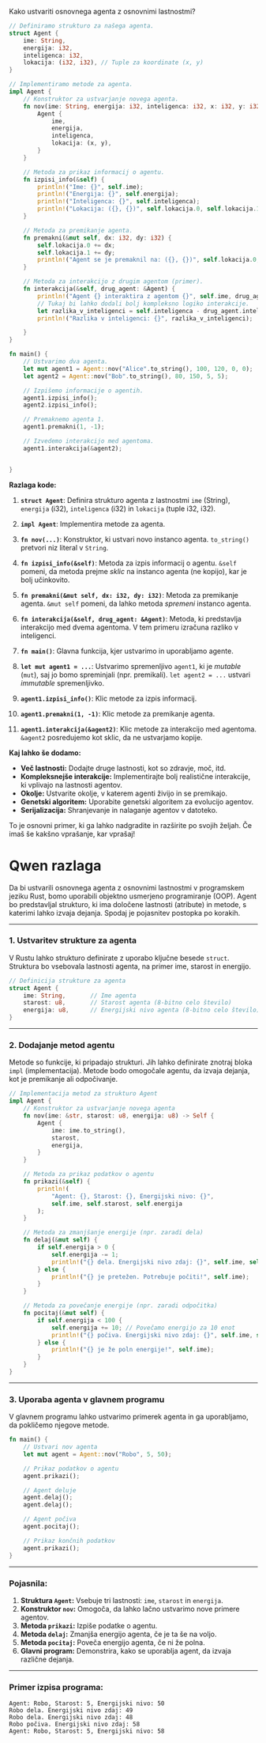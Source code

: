 Kako ustvariti osnovnega agenta z osnovnimi lastnostmi?

```rust
// Definiramo strukturo za našega agenta.
struct Agent {
    ime: String,
    energija: i32,
    inteligenca: i32,
    lokacija: (i32, i32), // Tuple za koordinate (x, y)
}

// Implementiramo metode za agenta.
impl Agent {
    // Konstruktor za ustvarjanje novega agenta.
    fn nov(ime: String, energija: i32, inteligenca: i32, x: i32, y: i32) -> Agent {
        Agent {
            ime,
            energija,
            inteligenca,
            lokacija: (x, y),
        }
    }

    // Metoda za prikaz informacij o agentu.
    fn izpisi_info(&self) {
        println!("Ime: {}", self.ime);
        println!("Energija: {}", self.energija);
        println!("Inteligenca: {}", self.inteligenca);
        println!("Lokacija: ({}, {})", self.lokacija.0, self.lokacija.1);
    }

    // Metoda za premikanje agenta.
    fn premakni(&mut self, dx: i32, dy: i32) {
        self.lokacija.0 += dx;
        self.lokacija.1 += dy;
        println!("Agent se je premaknil na: ({}, {})", self.lokacija.0, self.lokacija.1);
    }

    // Metoda za interakcijo z drugim agentom (primer).
    fn interakcija(&self, drug_agent: &Agent) {
        println!("Agent {} interaktira z agentom {}", self.ime, drug_agent.ime);
        // Tukaj bi lahko dodali bolj kompleksno logiko interakcije.
        let razlika_v_inteligenci = self.inteligenca - drug_agent.inteligenca;
        println!("Razlika v inteligenci: {}", razlika_v_inteligenci);

    }
}

fn main() {
    // Ustvarimo dva agenta.
    let mut agent1 = Agent::nov("Alice".to_string(), 100, 120, 0, 0);
    let agent2 = Agent::nov("Bob".to_string(), 80, 150, 5, 5);

    // Izpišemo informacije o agentih.
    agent1.izpisi_info();
    agent2.izpisi_info();

    // Premaknemo agenta 1.
    agent1.premakni(1, -1);

    // Izvedemo interakcijo med agentoma.
    agent1.interakcija(&agent2);


}
```

**Razlaga kode:**

1. **`struct Agent`**: Definira strukturo agenta z lastnostmi `ime` (String), `energija` (i32), `inteligenca` (i32) in `lokacija` (tuple i32, i32).
    
2. **`impl Agent`**: Implementira metode za agenta.
    
3. **`fn nov(...)`**: Konstruktor, ki ustvari novo instanco agenta. `to_string()` pretvori niz literal v `String`.
    
4. **`fn izpisi_info(&self)`**: Metoda za izpis informacij o agentu. `&self` pomeni, da metoda prejme _sklic_ na instanco agenta (ne kopijo), kar je bolj učinkovito.
    
5. **`fn premakni(&mut self, dx: i32, dy: i32)`**: Metoda za premikanje agenta. `&mut self` pomeni, da lahko metoda _spremeni_ instanco agenta.
    
6. **`fn interakcija(&self, drug_agent: &Agent)`**: Metoda, ki predstavlja interakcijo med dvema agentoma. V tem primeru izračuna razliko v inteligenci.
    
7. **`fn main()`**: Glavna funkcija, kjer ustvarimo in uporabljamo agente.
    
8. **`let mut agent1 = ...`**: Ustvarimo spremenljivo `agent1`, ki je _mutable_ (`mut`), saj jo bomo spreminjali (npr. premikali). `let agent2 = ...` ustvari _immutable_ spremenljivko.
    
9. **`agent1.izpisi_info()`**: Klic metode za izpis informacij.
    
10. **`agent1.premakni(1, -1)`**: Klic metode za premikanje agenta.
    
11. **`agent1.interakcija(&agent2)`**: Klic metode za interakcijo med agentoma. `&agent2` posredujemo kot sklic, da ne ustvarjamo kopije.
    

**Kaj lahko še dodamo:**

- **Več lastnosti:** Dodajte druge lastnosti, kot so zdravje, moč, itd.
- **Kompleksnejše interakcije:** Implementirajte bolj realistične interakcije, ki vplivajo na lastnosti agentov.
- **Okolje:** Ustvarite okolje, v katerem agenti živijo in se premikajo.
- **Genetski algoritem:** Uporabite genetski algoritem za evolucijo agentov.
- **Serijalizacija:** Shranjevanje in nalaganje agentov v datoteko.

To je osnovni primer, ki ga lahko nadgradite in razširite po svojih željah. Če imaš še kakšno vprašanje, kar vprašaj!

# Qwen razlaga

Da bi ustvarili osnovnega agenta z osnovnimi lastnostmi v programskem jeziku Rust, bomo uporabili objektno usmerjeno programiranje (OOP). Agent bo predstavljal strukturo, ki ima določene lastnosti (atribute) in metode, s katerimi lahko izvaja dejanja. Spodaj je pojasnitev postopka po korakih.

---

### 1. **Ustvaritev strukture za agenta**
V Rustu lahko strukturo definirate z uporabo ključne besede `struct`. Struktura bo vsebovala lastnosti agenta, na primer ime, starost in energijo.

```rust
// Definicija strukture za agenta
struct Agent {
    ime: String,       // Ime agenta
    starost: u8,       // Starost agenta (8-bitno celo število)
    energija: u8,      // Energijski nivo agenta (8-bitno celo število)
}
```

---

### 2. **Dodajanje metod agentu**
Metode so funkcije, ki pripadajo strukturi. Jih lahko definirate znotraj bloka `impl` (implementacija). Metode bodo omogočale agentu, da izvaja dejanja, kot je premikanje ali odpočivanje.

```rust
// Implementacija metod za strukturo Agent
impl Agent {
    // Konstruktor za ustvarjanje novega agenta
    fn nov(ime: &str, starost: u8, energija: u8) -> Self {
        Agent {
            ime: ime.to_string(),
            starost,
            energija,
        }
    }

    // Metoda za prikaz podatkov o agentu
    fn prikazi(&self) {
        println!(
            "Agent: {}, Starost: {}, Energijski nivo: {}",
            self.ime, self.starost, self.energija
        );
    }

    // Metoda za zmanjšanje energije (npr. zaradi dela)
    fn delaj(&mut self) {
        if self.energija > 0 {
            self.energija -= 1;
            println!("{} dela. Energijski nivo zdaj: {}", self.ime, self.energija);
        } else {
            println!("{} je pretežen. Potrebuje počiti!", self.ime);
        }
    }

    // Metoda za povečanje energije (npr. zaradi odpočitka)
    fn pocitaj(&mut self) {
        if self.energija < 100 {
            self.energija += 10; // Povečamo energijo za 10 enot
            println!("{} počiva. Energijski nivo zdaj: {}", self.ime, self.energija);
        } else {
            println!("{} je že poln energije!", self.ime);
        }
    }
}
```

---

### 3. **Uporaba agenta v glavnem programu**
V glavnem programu lahko ustvarimo primerek agenta in ga uporabljamo, da pokličemo njegove metode.

```rust
fn main() {
    // Ustvari nov agenta
    let mut agent = Agent::nov("Robo", 5, 50);

    // Prikaz podatkov o agentu
    agent.prikazi();

    // Agent deluje
    agent.delaj();
    agent.delaj();

    // Agent počiva
    agent.pocitaj();

    // Prikaz končnih podatkov
    agent.prikazi();
}
```

---

### Pojasnila:
1. **Struktura `Agent`:** Vsebuje tri lastnosti: `ime`, `starost` in `energija`.
2. **Konstruktor `nov`:** Omogoča, da lahko lačno ustvarimo nove primere agentov.
3. **Metoda `prikazi`:** Izpiše podatke o agentu.
4. **Metoda `delaj`:** Zmanjša energijo agenta, če je ta še na voljo.
5. **Metoda `pocitaj`:** Poveča energijo agenta, če ni že polna.
6. **Glavni program:** Demonstrira, kako se uporablja agent, da izvaja različne dejanja.

---

### Primer izpisa programa:
```
Agent: Robo, Starost: 5, Energijski nivo: 50
Robo dela. Energijski nivo zdaj: 49
Robo dela. Energijski nivo zdaj: 48
Robo počiva. Energijski nivo zdaj: 58
Agent: Robo, Starost: 5, Energijski nivo: 58
```

